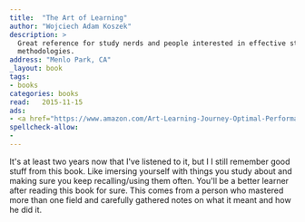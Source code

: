 ```yaml
---
title:  "The Art of Learning"
author: "Wojciech Adam Koszek"
description: >
  Great reference for study nerds and people interested in effective study
  methodologies.
address: "Menlo Park, CA"
_layout: book
tags:
- books
categories: books
read:	2015-11-15
ads:
- <a href="https://www.amazon.com/Art-Learning-Journey-Optimal-Performance/dp/0743277465/ref=as_li_ss_il?s=books&ie=UTF8&qid=1466060927&sr=1-1&keywords=the+art+of+learning&linkCode=li2&tag=wkoszek08-20&linkId=6457216ae601418806c3d11d17e35cb0" target="_blank"><img border="0" src="//ws-na.amazon-adsystem.com/widgets/q?_encoding=UTF8&ASIN=0743277465&Format=_SL160_&ID=AsinImage&MarketPlace=US&ServiceVersion=20070822&WS=1&tag=wkoszek08-20" ></a><img src="//ir-na.amazon-adsystem.com/e/ir?t=wkoszek08-20&l=li2&o=1&a=0743277465" width="1" height="1" border="0" alt="" style="border:none !important; margin:0px !important;" />
spellcheck-allow:
- 
---
```


It's at least two years now that I've listened to it, but I I still remember
good stuff from this book. Like imersing yourself with things you study
about and making sure you keep recalling/using them often. You'll be a
better learner after reading this book for sure. This comes from a person
who mastered more than one field and carefully gathered notes on what it
meant and how he did it.

